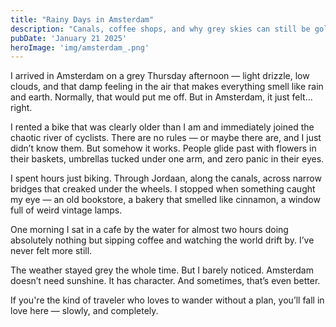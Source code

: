 ```yaml
---
title: "Rainy Days in Amsterdam"
description: "Canals, coffee shops, and why grey skies can still be golden"
pubDate: 'January 21 2025'
heroImage: 'img/amsterdam_.png'
---
```


I arrived in Amsterdam on a grey Thursday afternoon — light drizzle, low clouds, and that damp feeling in the air that makes everything smell like rain and earth. Normally, that would put me off. But in Amsterdam, it just felt... right.

I rented a bike that was clearly older than I am and immediately joined the chaotic river of cyclists. There are no rules — or maybe there are, and I just didn’t know them. But somehow it works. People glide past with flowers in their baskets, umbrellas tucked under one arm, and zero panic in their eyes.

I spent hours just biking. Through Jordaan, along the canals, across narrow bridges that creaked under the wheels. I stopped when something caught my eye — an old bookstore, a bakery that smelled like cinnamon, a window full of weird vintage lamps.

One morning I sat in a cafe by the water for almost two hours doing absolutely nothing but sipping coffee and watching the world drift by. I’ve never felt more still.

The weather stayed grey the whole time. But I barely noticed. Amsterdam doesn’t need sunshine. It has character. And sometimes, that’s even better.

If you're the kind of traveler who loves to wander without a plan, you’ll fall in love here — slowly, and completely.

